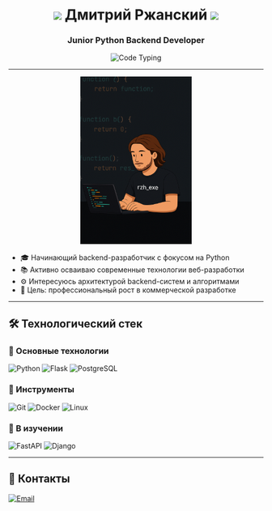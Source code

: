 <h1 align="center">
  <img src="https://media.giphy.com/media/v1.Y2lkPTc5MGI3NjExcTNsdWxqY2V5eXJvNG5tY2V6ZzR5Z2N6dGx4dGQ2a2JtYzB6eW1zbiZlcD12MV9pbnRlcm5hbF9naWZfYnlfaWQmY3Q9cw/26n7b7PjSOZJwVCmY/giphy.gif" width="40px"/>
  Дмитрий Ржанский
  <img src="https://media.giphy.com/media/v1.Y2lkPTc5MGI3NjExcTNsdWxqY2V5eXJvNG5tY2V6ZzR5Z2N6dGx4dGQ2a2JtYzB6eW1zbiZlcD12MV9pbnRlcm5hbF9naWZfYnlfaWQmY3Q9cw/26n7b7PjSOZJwVCmY/giphy.gif" width="40px"/>
</h1>

<h3 align="center">Junior Python Backend Developer</h3>

<p align="center">
  <img src="https://media.giphy.com/media/coxQHKASG60HrHtvkt/giphy.gif" width="400" alt="Code Typing"/>
</p>

---

<p align="center">
  <img src="https://raw.githubusercontent.com/DmitryRzhansky/avatar/main/69a58d58-6f9a-4918-bb5c-0ade2c4caeef.png" width="220" alt="Professional Photo"/>
</p>

- 🎓 Начинающий backend-разработчик с фокусом на Python
- 📚 Активно осваиваю современные технологии веб-разработки
- ⚙️ Интересуюсь архитектурой backend-систем и алгоритмами
- 🎯 Цель: профессиональный рост в коммерческой разработке

---

## 🛠️ Технологический стек

### 🔹 Основные технологии
![Python](https://img.shields.io/badge/Python-3776AB?style=for-the-badge&logo=python&logoColor=white)
![Flask](https://img.shields.io/badge/Flask-000000?style=for-the-badge&logo=flask&logoColor=white)
![PostgreSQL](https://img.shields.io/badge/PostgreSQL-4169E1?style=for-the-badge&logo=postgresql&logoColor=white)

### 🔹 Инструменты
![Git](https://img.shields.io/badge/Git-F05032?style=for-the-badge&logo=git&logoColor=white)
![Docker](https://img.shields.io/badge/Docker-2496ED?style=for-the-badge&logo=docker&logoColor=white)
![Linux](https://img.shields.io/badge/Linux-FCC624?style=for-the-badge&logo=linux&logoColor=black)

### 🔹 В изучении
![FastAPI](https://img.shields.io/badge/FastAPI-009688?style=for-the-badge&logo=fastapi&logoColor=white)
![Django](https://img.shields.io/badge/Django-092E20?style=for-the-badge&logo=django&logoColor=white)

---

## 📮 Контакты
  <a href="mailto:dima.rzhansky@gmail.com">
    <img src="https://img.shields.io/badge/Email-D14836?style=for-the-badge&logo=gmail&logoColor=white" alt="Email"/>
  </a>
